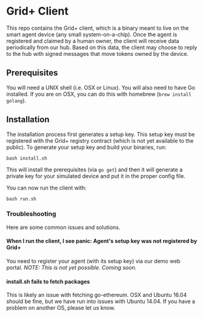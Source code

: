# Grid+ Client
This repo contains the Grid+ client, which is a binary meant to live on
the smart agent device (any small system-on-a-chip). Once the agent is registered and claimed
by a human owner, the client will receive data periodically from our hub. 
Based on this data, the client may choose to reply to the hub with signed messages that move tokens
owned by the device.

## Prerequisites

You will need a UNIX shell (i.e. OSX or Linux). You will also need to have Go installed. If you are on OSX, you can do this with homebrew (`brew install golang`).

## Installation

The installation process first generates a setup key. This setup key must be registered with the Grid+ registry contract (which is not yet available to the public). To generate your setup key and build your binaries, run:

```
bash install.sh
```

This will install the prerequisites (via `go get`) and then it will generate a
private key for your simulated device and put it in the proper config file.

You can now run the client with:

```
bash run.sh
```

### Troubleshooting

Here are some common issues and solutions.

#### When I run the client, I see panic: Agent's setup key was not registered by Grid+

You need to register your agent (with its setup key) via our demo web portal.
*NOTE: This is not yet possible. Coming soon.*

#### install.sh fails to fetch packages
This is likely an issue with fetching go-ethereum. OSX and Ubuntu 16.04 should be fine, but we have run into issues with Ubuntu 14.04. If you have a problem on another OS, please let us know.
